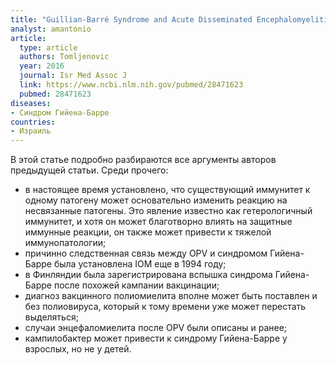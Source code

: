 ```yaml
---
title: "Guillian-Barré Syndrome and Acute Disseminated Encephalomyelitis related to the Bivalent Oral Poliovirus Vaccine"
analyst: amantonio
article:
  type: article
  authors: Tomljenovic
  year: 2016
  journal: Isr Med Assoc J
  link: https://www.ncbi.nlm.nih.gov/pubmed/28471623
  pubmed: 28471623
diseases:
- Синдром Гийена-Барре
countries:
- Израиль
---
```


В этой статье подробно разбираются все аргументы авторов предыдущей статьи. Среди прочего:
- в настоящее время установлено, что существующий иммунитет к одному патогену может основательно изменить реакцию на несвязанные патогены. Это явление известно как гетерологичный иммунитет, и хотя он может благотворно влиять на защитные иммунные реакции, он также может привести к тяжелой иммунопатологии;
- причинно следственная связь между OPV и синдромом Гийена-Барре была установлена IOM еще в 1994 году;
- в Финляндии была зарегистрирована вспышка синдрома Гийена-Барре после похожей кампании вакцинации;
- диагноз вакцинного полиомиелита вполне может быть поставлен и без полиовируса, который к тому времени уже может перестать выделяться;
- случаи энцефаломиелита после OPV были описаны и ранее;
- кампилобактер может привести к синдрому Гийена-Барре у взрослых, но не у детей.
